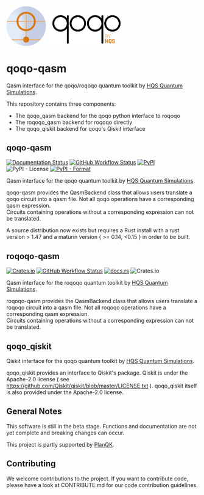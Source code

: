 <img src="qoqo_Logo_vertical_color.png" alt="qoqo logo" width="300" />

# qoqo-qasm

Qasm interface for the qoqo/roqoqo quantum toolkit by [HQS Quantum Simulations](https://quantumsimulations.de).

This repository contains three components:

* The qoqo_qasm backend for the qoqo python interface to roqoqo
* The roqoqo_qasm backend for roqoqo directly
* The qoqo_qiskit backend for qoqo's Qiskit interface

## qoqo-qasm

[![Documentation Status](https://readthedocs.org/projects/qoqo-qasm/badge/?version=latest)](https://qoqo-qasm.readthedocs.io/en/latest/?badge=latest)
[![GitHub Workflow Status](https://github.com/HQSquantumsimulations/qoqo_qasm/workflows/ci_tests/badge.svg)](https://github.com/HQSquantumsimulations/qoqo_qasm/actions)
[![PyPI](https://img.shields.io/pypi/v/qoqo_qasm)](https://pypi.org/project/qoqo_qasm/)
![PyPI - License](https://img.shields.io/pypi/l/qoqo_qasm)
[![PyPI - Format](https://img.shields.io/pypi/format/qoqo_qasm)](https://pypi.org/project/qoqo_qasm/)

Qasm interface for the qoqo quantum toolkit by [HQS Quantum Simulations](https://quantumsimulations.de).

qoqo-qasm provides the QasmBackend class that allows users translate a qoqo circuit into a qasm file.
Not all qoqo operations have a corresponding qasm expression.  
Circuits containing operations without a corresponding expression can not be translated.

A source distribution now exists but requires a Rust install with a rust version > 1.47 and a maturin version { >= 0.14, <0.15 } in order to be built.

## roqoqo-qasm

[![Crates.io](https://img.shields.io/crates/v/roqoqo-qasm)](https://crates.io/crates/roqoqo-qasm)
[![GitHub Workflow Status](https://github.com/HQSquantumsimulations/qoqo_qasm/workflows/ci_tests/badge.svg)](https://github.com/HQSquantumsimulations/qoqo_qasm/actions)
[![docs.rs](https://img.shields.io/docsrs/roqoqo-qasm)](https://docs.rs/roqoqo-qasm/)
![Crates.io](https://img.shields.io/crates/l/roqoqo-qasm)

Qasm interface for the roqoqo quantum toolkit by [HQS Quantum Simulations](https://quantumsimulations.de).

roqoqo-qasm provides the QasmBackend class that allows users translate a roqoqo circuit into a qasm file.
Not all roqoqo operations have a corresponding qasm expression.  
Circuits containing operations without a corresponding expression can not be translated.


## qoqo_qiskit

Qiskit interface for the qoqo quantum toolkit by [HQS Quantum Simulations](https://quantumsimulations.de).

qoqo_qiskit provides an interface to Qiskit's package.
Qiskit is under the Apache-2.0 license ( see https://github.com/Qiskit/qiskit/blob/master/LICENSE.txt ). qoqo_qiskit itself is also provided under the Apache-2.0 license.

## General Notes

This software is still in the beta stage. Functions and documentation are not yet complete and breaking changes can occur.

This project is partly supported by [PlanQK](https://planqk.de).

## Contributing

We welcome contributions to the project. If you want to contribute code, please have a look at CONTRIBUTE.md for our code contribution guidelines.
